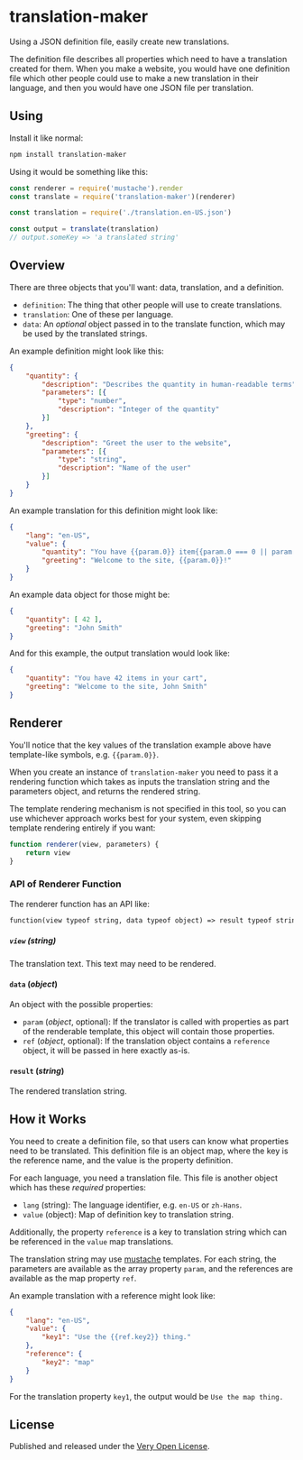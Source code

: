 # translation-maker

Using a JSON definition file, easily create new translations.

The definition file describes all properties which need to
have a translation created for them. When you make a website,
you would have one definition file which other people could
use to make a new translation in their language, and then you
would have one JSON file per translation.

## Using

Install it like normal:

```bash
npm install translation-maker
```

Using it would be something like this:

```js
const renderer = require('mustache').render
const translate = require('translation-maker')(renderer)

const translation = require('./translation.en-US.json')

const output = translate(translation)
// output.someKey => 'a translated string'
```

## Overview

There are three objects that you'll want: data, translation, and
a definition.

* `definition`: The thing that other people will use to create translations.
* `translation`: One of these per language.
* `data`: An *optional* object passed in to the translate function, which
	may be used by the translated strings.

An example definition might look like this:

```json
{
	"quantity": {
		"description": "Describes the quantity in human-readable terms",
		"parameters": [{
			"type": "number",
			"description": "Integer of the quantity"
		}]
	},
	"greeting": {
		"description": "Greet the user to the website",
		"parameters": [{
			"type": "string",
			"description": "Name of the user"
		}]
	}
}
```

An example translation for this definition might look like:

```json
{
	"lang": "en-US",
	"value": {
		"quantity": "You have {{param.0}} item{{param.0 === 0 || param.0 > 2 ? 's' : ''}} in your cart",
		"greeting": "Welcome to the site, {{param.0}}!"
	}
}
```

An example data object for those might be:

```json
{
	"quantity": [ 42 ],
	"greeting": "John Smith"
}
```

And for this example, the output translation would look like:

```json
{
	"quantity": "You have 42 items in your cart",
	"greeting": "Welcome to the site, John Smith"
}
```

## Renderer

You'll notice that the key values of the translation example above
have template-like symbols, e.g. `{{param.0}}`.

When you create an instance of `translation-maker` you need to pass
it a rendering function which takes as inputs the translation string
and the parameters object, and returns the rendered string.

The template rendering mechanism is not specified in this tool, so
you can use whichever approach works best for your system, even
skipping template rendering entirely if you want:

```js
function renderer(view, parameters) {
	return view
}
```

### API of Renderer Function

The renderer function has an API like:

```txt
function(view typeof string, data typeof object) => result typeof string
```

##### `view` (*string*)

The translation text. This text may need to be rendered.

#### `data` (*object*)

An object with the possible properties:

* `param` (*object*, optional): If the translator is called with
	properties as part of the renderable template, this
	object will contain those properties.
* `ref` (*object*, optional): If the translation object contains
	a `reference` object, it will be passed in here exactly as-is.

#### `result` (*string*)

The rendered translation string.

## How it Works

You need to create a definition file, so that users can know
what properties need to be translated. This definition file
is an object map, where the key is the reference name, and
the value is the property definition.

For each language, you need a translation file. This file
is another object which has these *required* properties:

* `lang` (string): The language identifier, e.g. `en-US` or `zh-Hans`.
* `value` (object): Map of definition key to translation string.

Additionally, the property `reference` is a key to translation string
which can be referenced in the `value` map translations.

The translation string may use [mustache](http://mustache.github.io/)
templates. For each string, the parameters are available as the
array property `param`, and the references are available as the
map property `ref`.

An example translation with a reference might look like:

```json
{
	"lang": "en-US",
	"value": {
		"key1": "Use the {{ref.key2}} thing."
	},
	"reference": {
		"key2": "map"
	}
}
```

For the translation property `key1`, the output would be
`Use the map thing.`

## License

Published and released under the [Very Open License](http://veryopenlicense.com/).
